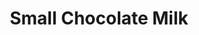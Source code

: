 ---
title: "Small Chocolate Milk"
description: ""
price_s: "1.75"
price_l: ""
price_lg: ""
weight: "6"
---